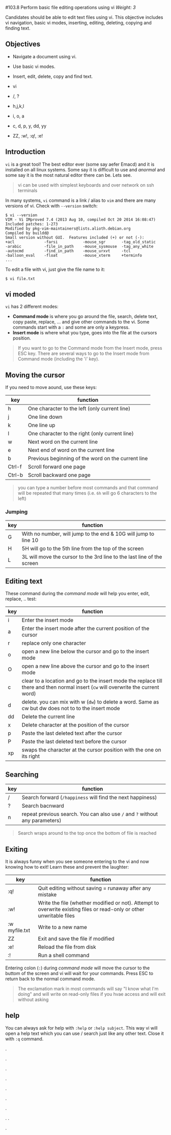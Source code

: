 #103.8 Perform basic file editing operations using vi 
*Weight: 3*

Candidates should be able to edit text files using vi. This objective includes vi navigation, basic vi modes, inserting, editing, deleting, copying and finding text.

## Objectives
- Navigate a document using vi.
- Use basic vi modes.
- Insert, edit, delete, copy and find text.


- vi
- /, ?
- h,j,k,l
- i, o, a
- c, d, p, y, dd, yy
- ZZ, :w!, :q!, :e!

## Introduction
`vi` is a great tool! The best editor ever (some say aefer Emacd) and it is installed on all linux systems. Some say it is difficult to use and *anormal* and some say it is the most natural editor there can be. Lets see.

> vi can be used with simplest keyboards and over network on ssh terminals

In many systems, ``vi`` command is a link / alias to ``vim`` and there are many versions of vi. Check with ``--version`` switch:

````
$ vi --version
VIM - Vi IMproved 7.4 (2013 Aug 10, compiled Oct 20 2014 16:08:47)
Included patches: 1-273
Modified by pkg-vim-maintainers@lists.alioth.debian.org
Compiled by buildd@
Small version without GUI.  Features included (+) or not (-):
+acl             -farsi           -mouse_sgr       -tag_old_static
-arabic          -file_in_path    -mouse_sysmouse  -tag_any_white
-autocmd         -find_in_path    -mouse_urxvt     -tcl
-balloon_eval    -float           -mouse_xterm     +terminfo
...
````

To edit a file with vi, just give the file name to it:

````
$ vi file.txt
````

## vi moded
`vi` has 2 different modes:
- **Command mode** is where you go around the file, search, delete text, copy paste, replace, ... and give other commands to the vi. Some commands start with a `:` and some are only a keypress.
- **Insert mode** is where what you type, goes into the file at the cursors position. 

> If you want to go to the Command mode from the Insert mode, press ESC key. There are several ways to go to the Insert mode from Command mode (including the 'i' key).

## Moving the cursor

If you need to move aound, use these keys:

|key|function|
|---|---|
|h|One character to the left (only current line)|
|j|One line down|
|k|One line up|
|l|One character to the right (only current line)|
|w|Next word on the current line|
|e|Next end of word on the current line|
|b|Previous beginning of the word on the current line|
|Ctrl-f|Scroll forward one page|
|Ctrl-b|Scroll backward one page|

> you can type a number before most commands and that command will be repeated that many times (i.e. `6h` will go 6 characters to the left)

### Jumping

|key|function|
|---|---|
|G| With no number, will jump to the end & 10G will jump to line 10|
|H|5H will go to the 5th line from the top of the screen|
|L|3L will move the cursor to the 3rd line to the last line of the screen|


## Editing text
These command during the *command mode* will help you enter, edit, replace, .. test:

|key|function|
|---|---|
|i|Enter the insert mode|
|a|Enter the insert mode after the current position of the cursor|
|r|replace only one character|
|o|open a new line below the cursor and go to the insert mode|
|O|open a new line above the cursor and go to the insert mode|
|c|clear to a location and go to the insert mode the replace till there and then normal insert (`cw` will overwrite the current word)|
|d|delete. you can mix with w (`dw`) to delete a word. Same as cw but dw does not to to the insert mode|
|dd|Delete the current line|
|x|Delete character at the position of the cursor|
|p|Paste the last deleted text after the cursor|
|P|Paste the last deleted text before the cursor|
|xp|swaps the character at the cursor position with the one on its right|

## Searching

|key|function|
|---|---|
|/|Search forward (`/happiness` will find the next happiness)|
|?|Search bacnward|
|n|repeat previous search. You can also use `/` and `?` without any parameters)|

>Search wraps around to the top once the bottom of file is reached


## Exiting
It is always funny when you see someone entering to the vi and now knowing how to exit! Learn these and prevent the laughter:

|key|function|
|---|---|
|:q!|Quit editing without saving = runaway after any mistake|
|:w!|Write the file (whether modified or not). Attempt to overwrite existing files or read-only or other unwritable files|
|:w myfile.txt|Write to a new name|
|ZZ|Exit and save the file if modified|
|:e!|Reload the file from disk|
|:!|Run a shell command|

Entering colon (`:`) during *command mode* will move the cursor to the buttom of the screen and vi will wait for your commands. Press ESC to return back to the normal command mode.

> The exclamation mark in most commands will say "I know what I'm doing" and will write on read-only files if you hvae access and will exit without asking


## help
You can always ask for help with `:help` or `:help subject`. This way vi will open a help text which you can use / search just like any other text. Close it with `:q` command.

.

.

.

.

.

.

.

.
.

.